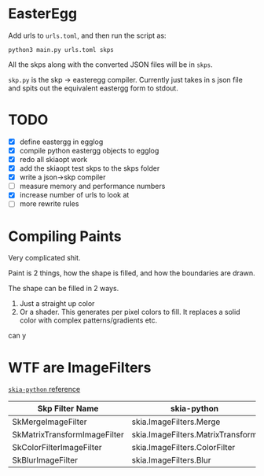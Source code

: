 # EasterEgg

Add urls to `urls.toml`, and then run the script as:

    python3 main.py urls.toml skps

All the skps along with the converted JSON files will be in `skps`.

`skp.py` is the skp -> easteregg compiler. Currently just takes in s json file and spits out the equivalent eastergg form to stdout.

# TODO

- [X] define eastergg in egglog
- [X] compile python eastergg objects to egglog
- [X] redo all skiaopt work
- [X] add the skiaopt test skps to the skps folder
- [X] write a json->skp compiler
- [ ] measure memory and performance numbers
- [X] increase number of urls to look at
- [ ] more rewrite rules

# Compiling Paints
Very complicated shit.

Paint is 2 things, how the shape is filled, and how the boundaries are drawn.

The shape can be filled in 2 ways.

1. Just a straight up color
2. Or a shader. This generates per pixel colors to fill. It replaces a solid color with complex patterns/gradients etc.

can y

# WTF are ImageFilters

[`skia-python` reference](https://kyamagu.github.io/skia-python/reference/skia.ImageFilters.html)

| Skp Filter Name              | skia-python                       |
|------------------------------|-----------------------------------|
| SkMergeImageFilter           | skia.ImageFilters.Merge           |
| SkMatrixTransformImageFilter | skia.ImageFilters.MatrixTransform |
| SkColorFilterImageFilter     | skia.ImageFilters.ColorFilter     |
| SkBlurImageFilter            | skia.ImageFilters.Blur            |
